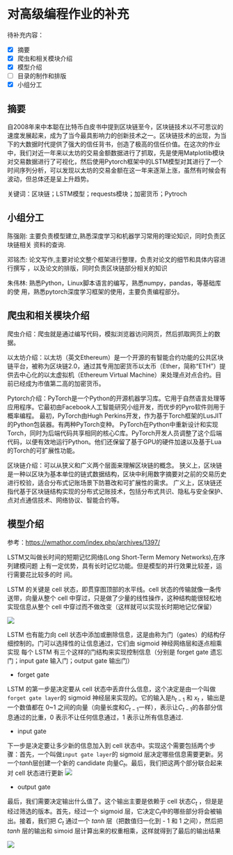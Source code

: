 # 对高级编程作业的补充

待补充内容：

- [x] 摘要
- [x] 爬虫和相关模块介绍
- [x] 模型介绍
- [ ] 目录的制作和排版
- [x] 小组分工

## 摘要
自2008年来中本聪在比特币白皮书中提到区块链至今，区块链技术以不可思议的速度发展起来，成为了当今最具影响力的创新技术之一。区块链技术的出现，为当下的大数据时代提供了强大的信任背书，创造了极高的信任价值。在这次的作业中，我们对近一年来以太坊的交易金额数据进行了抓取，先是使用Matplotlib模块对交易数据进行了可视化，然后使用Pytorch框架中的LSTM模型对其进行了一个时间序列分析，可以发现以太坊的交易金额在这一年来逐渐上涨，虽然有时候会有波动，但总体还是呈上升趋势。

关键词：区块链；LSTM模型；requests模块；加密货币；Pytroch
## 小组分工

陈强刚: 主要负责模型建立,熟悉深度学习和机器学习常用的理论知识，同时负责区块链相关
资料的查询.

邓铭杰: 论文写作,主要对论文整个框架进行整理，负责对论文的细节和具体内容进行撰写
，以及论文的排版，同时负责区块链部分相关的知识

朱伟林: 熟悉Python，Linux脚本语言的编写，熟悉numpy，pandas，等基础库的使
用，熟悉pytorch深度学习框架的使用，主要负责编程部分。

## 爬虫和相关模块介绍

爬虫介绍：爬虫就是通过编写代码，模拟浏览器访问网页，然后抓取网页上的数据。

以太坊介绍：以太坊（英文Ethereum）是一个开源的有智能合约功能的公共区块链平台，被称为区块链2.0，通过其专用加密货币以太币（Ether，简称“ETH”）提供去中心化的以太虚拟机（Ethereum Virtual Machine）来处理点对点合约。目前已经成为市值第二高的加密货币。

Pytorch介绍：PyTorch是一个Python的开源机器学习库。它用于自然语言处理等应用程序。它最初由Facebook人工智能研究小组开发，而优步的Pyro软件则用于概率编程。
最初，PyTorch由Hugh Perkins开发，作为基于Torch框架的LusJIT的Python包装器。有两种PyTorch变种。
PyTorch在Python中重新设计和实现Torch，同时为后端代码共享相同的核心C库。PyTorch开发人员调整了这个后端代码，以便有效地运行Python。他们还保留了基于GPU的硬件加速以及基于Lua的Torch的可扩展性功能。

区块链介绍：可以从狭义和广义两个层面来理解区块链的概念。 狭义上，区块链是一种以区块为基本单位的链式数据结构，区块中利用数字摘要对之前的交易历史进行校验，适合分布式记账场景下防篡改和可扩展性的需求。 广义上，区块链还指代基于区块链结构实现的分布式记账技术，包括分布式共识、隐私与安全保护、点对点通信技术、网络协议、智能合约等。

## 模型介绍

参考：https://wmathor.com/index.php/archives/1397/

LSTM又叫做长时间的短期记忆网络(Long Short-Term Memory Networks),在序列建模问题
上有一定优势，具有长时记忆功能。但是模型的并行效果比较差，运行需要花比较多的时
间。

LSTM 的关键是 cell 状态，即贯穿图顶部的水平线。cell 状态的传输就像一条传送带，向量从整个 cell 中穿过，只是做了少量的线性操作，这种结构能很轻松地实现信息从整个 cell 中穿过而不做改变（这样就可以实现长时期地记忆保留）

![](https://s2.ax1x.com/2020/02/05/1sD7Mn.png#shadow) 

LSTM 也有能力向 cell 状态中添加或删除信息，这是由称为门（gates）的结构仔细控制的。门可以选择性的让信息通过，它们由 sigmoid 神经网络层和逐点相乘实现
每个 LSTM 有三个这样的门结构来实现控制信息（分别是 forget gate 遗忘门；input gate 输入门；output gate 输出门）

- forget gate

LSTM 的第一步是决定要从 cell 状态中丢弃什么信息，这个决定是由一个叫做`forget gate layer`的 sigmoid 神经层来实现的。它的输入是$h_{t-1}$ 和 $x_t$ ，输出是一个数值都在 0~1 之间的向量（向量长度和$C_{t-1}$一样），表示让$C_{t-1}$的各部分信息通过的比重，0 表示不让任何信息通过，1 表示让所有信息通过.

- input gate

下一步是决定要让多少新的信息加入到 cell 状态中。实现这个需要包括两个步骤：首先，一个叫做`input gate layer`的 sigmoid 层决定哪些信息需要更新。另一个$tanh$层创建一个新的 candidate 向量$C_t$。最后，我们把这两个部分联合起来对 cell 状态进行更新
![](https://s2.ax1x.com/2020/02/05/1sRbU1.png#shadow) 

- output gate

最后，我们需要决定输出什么值了。这个输出主要是依赖于 cell 状态$C_t$ ，但是是经过筛选的版本。首先，经过一个 sigmoid 层，它决定$C_t$中的哪些部分将会被输出。接着，我们把 $C_t$ 通过一个 $tanh$ 层（把数值归一化到 - 1 和 1 之间），然后把 $tanh$ 层的输出和 simoid 层计算出来的权重相乘，这样就得到了最后的输出结果

![](https://s2.ax1x.com/2020/02/05/1s5dOO.png#shadow) 

